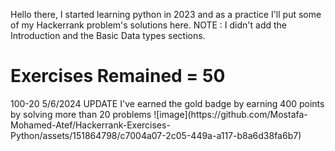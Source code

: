 Hello there, I started learning python in 2023 and as a practice I'll put some of my Hackerrank problem's solutions here. 
NOTE : I didn't add the Introduction and the Basic Data types sections.

<h1>Exercises Remained = 50</h1>
100-20
5/6/2024 UPDATE 
I've earned the gold badge by earning 400 points by solving more than 20 problems 
![image](https://github.com/Mostafa-Mohamed-Atef/Hackerrank-Exercises-Python/assets/151864798/c7004a07-2c05-449a-a117-b8a6d38fa6b7)
